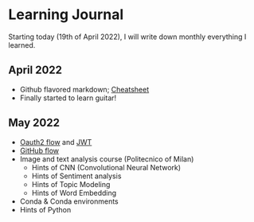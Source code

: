 Learning Journal
======
Starting today (19th of April 2022), I will write down monthly everything I learned.

## April 2022
* Github flavored markdown; [Cheatsheet](https://github.com/adam-p/markdown-here)
* Finally started to learn guitar!

## May 2022
* [Oauth2 flow](https://www.youtube.com/watch?v=3pZ3Nh8tgTE) and [JWT](https://www.youtube.com/watch?v=soGRyl9ztjI)
* [GitHub flow](https://docs.github.com/en/get-started/quickstart/github-flow#following-github-flow)
* Image and text analysis course (Politecnico of Milan)
  * Hints of CNN (Convolutional Neural Network)
  * Hints of Sentiment analysis
  * Hints of Topic Modeling
  * Hints of Word Embedding
* Conda & Conda environments
* Hints of Python 
